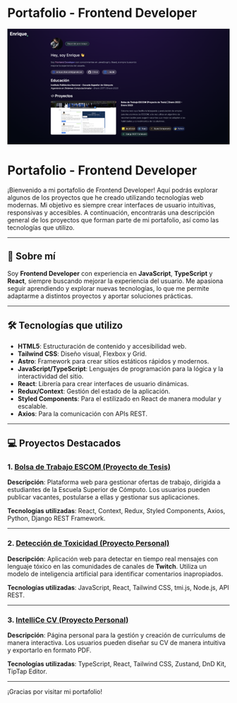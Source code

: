 # Portafolio - Frontend Developer

![Vista previa del proyecto](./src/assets/portafolio-preview.png)

# Portafolio - Frontend Developer

¡Bienvenido a mi portafolio de Frontend Developer! Aquí podrás explorar algunos de los proyectos que he creado utilizando tecnologías web modernas. Mi objetivo es siempre crear interfaces de usuario intuitivas, responsivas y accesibles. A continuación, encontrarás una descripción general de los proyectos que forman parte de mi portafolio, así como las tecnologías que utilizo.

---

## 🚀 Sobre mí

Soy **Frontend Developer** con experiencia en **JavaScript**, **TypeScript** y **React**, siempre buscando mejorar la experiencia del usuario. Me apasiona seguir aprendiendo y explorar nuevas tecnologías, lo que me permite adaptarme a distintos proyectos y aportar soluciones prácticas.

---

## 🛠️ Tecnologías que utilizo

- **HTML5**: Estructuración de contenido y accesibilidad web.
- **Tailwind CSS**: Diseño visual, Flexbox y Grid.
- **Astro**: Framework para crear sitios estáticos rápidos y modernos.
- **JavaScript/TypeScript**: Lenguajes de programación para la lógica y la interactividad del sitio.
- **React**: Librería para crear interfaces de usuario dinámicas.
- **Redux/Context**: Gestión del estado de la aplicación.
- **Styled Components**: Para el estilizado en React de manera modular y escalable.
- **Axios**: Para la comunicación con APIs REST.

---

## 💻 Proyectos Destacados

### 1. **[Bolsa de Trabajo ESCOM (Proyecto de Tesis)](enlace-a-tu-proyecto)**
**Descripción**: Plataforma web para gestionar ofertas de trabajo, dirigida a estudiantes de la Escuela Superior de Cómputo. Los usuarios pueden publicar vacantes, postularse a ellas y gestionar sus aplicaciones.

**Tecnologías utilizadas**: React, Context, Redux, Styled Components, Axios, Python, Django REST Framework.

---

### 2. **[Detección de Toxicidad (Proyecto Personal)](enlace-a-tu-proyecto)**
**Descripción**: Aplicación web para detectar en tiempo real mensajes con lenguaje tóxico en las comunidades de canales de **Twitch**. Utiliza un modelo de inteligencia artificial para identificar comentarios inapropiados.

**Tecnologías utilizadas**: JavaScript, React, Tailwind CSS, tmi.js, Node.js, API REST.

---

### 3. **[IntelliCe CV (Proyecto Personal)](enlace-a-tu-proyecto)**
**Descripción**: Página personal para la gestión y creación de currículums de manera interactiva. Los usuarios pueden diseñar su CV de manera intuitiva y exportarlo en formato PDF.

**Tecnologías utilizadas**: TypeScript, React, Tailwind CSS, Zustand, DnD Kit, TipTap Editor.

---

¡Gracias por visitar mi portafolio!

